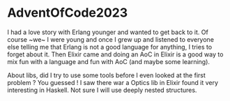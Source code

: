 # AdventOfCode2023

I had a love story with Erlang younger and wanted to get back to it. Of course ~we~ I were young and once I grew up and listened to everyone else telling me that Erlang is not a good language for anything, I tries to forget about it. Then Elixir came and doing an AoC in Elixir is a good way to mix fun with a language and fun with AoC (and maybe some learning).

About libs, did I try to use some tools before I even looked at the first problem ?
You guessed ! I saw there war a Optics lib in Elixir found it very interesting in Haskell. Not sure I will use deeply nested structures.



